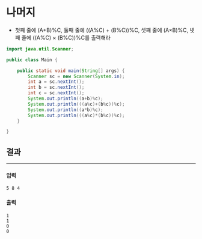 # 나머지
+ 첫째 줄에 (A+B)%C, 둘째 줄에 ((A%C) + (B%C))%C, 셋째 줄에 (A×B)%C, 넷째 줄에 ((A%C) × (B%C))%C를 출력해라
```java
import java.util.Scanner;

public class Main {

	public static void main(String[] args) {
		Scanner sc = new Scanner(System.in);
		int a = sc.nextInt();
		int b = sc.nextInt();
		int c = sc.nextInt();
		System.out.println((a+b)%c);
		System.out.println(((a%c)+(b%c))%c);
		System.out.println((a*b)%c);
		System.out.println(((a%c)*(b%c))%c);
	}

}
```
## 결과
***
#### 입력
```
5 8 4
```
#### 출력
```
1
1
0
0
```